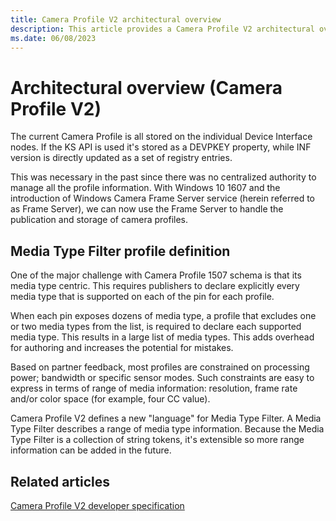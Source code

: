 ```yaml
---
title: Camera Profile V2 architectural overview
description: This article provides a Camera Profile V2 architectural overview.
ms.date: 06/08/2023
---
```


# Architectural overview (Camera Profile V2)

The current Camera Profile is all stored on the individual Device Interface nodes. If the KS API is used it's stored as a DEVPKEY property, while INF version is directly updated as a set of registry entries.

This was necessary in the past since there was no centralized authority to manage all the profile information. With Windows 10 1607 and the introduction of Windows Camera Frame Server service (herein referred to as Frame Server), we can now use the Frame Server to handle the publication and storage of camera profiles.

## Media Type Filter profile definition

One of the major challenge with Camera Profile 1507 schema is that its media type centric. This requires publishers to declare explicitly every media type that is supported on each of the pin for each profile.

When each pin exposes dozens of media type, a profile that excludes one or two media types from the list, is required to declare each supported media type. This results in a large list of media types. This adds overhead for authoring and increases the potential for mistakes.

Based on partner feedback, most profiles are constrained on processing power; bandwidth or specific sensor modes. Such constraints are easy to express in terms of range of media information: resolution, frame rate and/or color space (for example, four CC value).

Camera Profile V2 defines a new "language" for Media Type Filter. A Media Type Filter describes a range of media type information. Because the Media Type Filter is a collection of string tokens, it's extensible so more range information can be added in the future.

## Related articles

[Camera Profile V2 developer specification](camera-profile-v2-specification.md)

